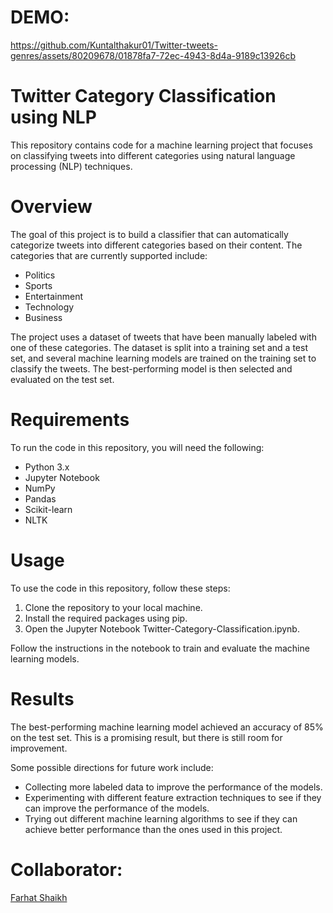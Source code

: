 # DEMO: 



https://github.com/Kuntalthakur01/Twitter-tweets-genres/assets/80209678/01878fa7-72ec-4943-8d4a-9189c13926cb





# Twitter Category Classification using NLP
This repository contains code for a machine learning project that focuses on classifying tweets into different categories using natural language processing (NLP) techniques.
# Overview
The goal of this project is to build a classifier that can automatically categorize tweets into different categories based on their content. The categories that are currently supported include:
* Politics
* Sports
* Entertainment
* Technology
* Business

The project uses a dataset of tweets that have been manually labeled with one of these categories. The dataset is split into a training set and a test set, and several machine learning models are trained on the training set to classify the tweets. The best-performing model is then selected and evaluated on the test set.
# Requirements
To run the code in this repository, you will need the following:
* Python 3.x
* Jupyter Notebook
* NumPy
* Pandas
* Scikit-learn
* NLTK
# Usage
To use the code in this repository, follow these steps:
1. Clone the repository to your local machine.
2. Install the required packages using pip.
3. Open the Jupyter Notebook Twitter-Category-Classification.ipynb.
   
Follow the instructions in the notebook to train and evaluate the machine learning models.
# Results
The best-performing machine learning model achieved an accuracy of 85% on the test set. This is a promising result, but there is still room for improvement. 

Some possible directions for future work include:
* Collecting more labeled data to improve the performance of the models.
* Experimenting with different feature extraction techniques to see if they can improve the performance of the models.
* Trying out different machine learning algorithms to see if they can achieve better performance than the ones used in this project.


# Collaborator:
 [Farhat Shaikh](https://github.com/Faruu18)
